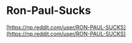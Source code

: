 # Ron-Paul-Sucks

[https://np.reddit.com/user/RON-PAUL-SUCKS](https://np.reddit.com/user/RON-PAUL-SUCKS)